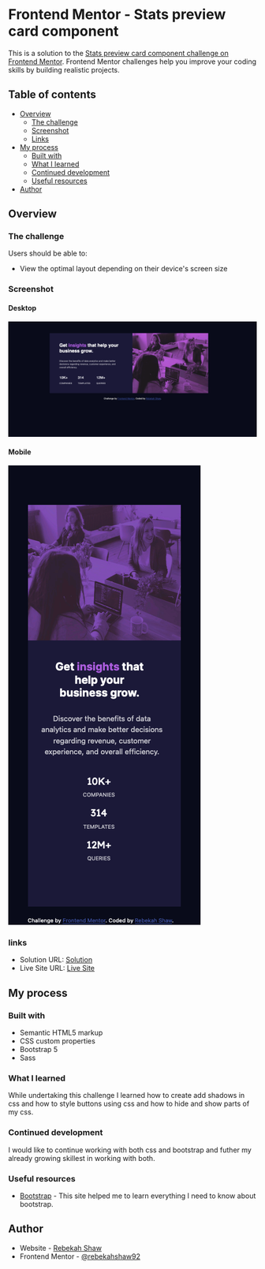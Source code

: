 # Frontend Mentor - Stats preview card component

This is a solution to the [Stats preview card component challenge on Frontend Mentor](https://www.frontendmentor.io/challenges/stats-preview-card-component-8JqbgoU62). Frontend Mentor challenges help you improve your coding skills by building realistic projects. 

## Table of contents

- [Overview](#overview)
  - [The challenge](#the-challenge)
  - [Screenshot](#screenshot)
  - [Links](#links)
- [My process](#my-process)
  - [Built with](#built-with)
  - [What I learned](#what-i-learned)
  - [Continued development](#continued-development)
  - [Useful resources](#useful-resources)
- [Author](#author)


## Overview

### The challenge

Users should be able to:

- View the optimal layout depending on their device's screen size

### Screenshot

#### Desktop

![Desktop](images/desktop_site.png)

#### Mobile

![Mobile](images/mobile_site.png)

### links

- Solution URL: [Solution](https://github.com/rebekahshaw92/stats_preview_card_component)
- Live Site URL: [Live Site](https://rebekahshaw92.github.io/stats_preview_card_component/)

## My process

### Built with

- Semantic HTML5 markup 
- CSS custom properties
- Bootstrap 5
- Sass

### What I learned

While undertaking this challenge I learned how to create add shadows in css and how to style buttons using css and how to hide and show parts of my css. 

### Continued development

I would like to continue working with both css and bootstrap and futher my already growing skillest in working with both.

### Useful resources

- [Bootstrap](https://getbootstrap.com) -  This site helped me to learn everything I need to know about bootstrap.

## Author

- Website - [Rebekah Shaw](https://rebekahshaw.com)
- Frontend Mentor - [@rebekahshaw92](https://www,frontendmentor.io/profile/rebekahshaw92)
